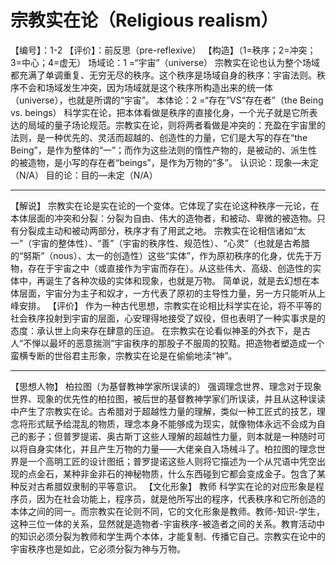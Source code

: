 # 宗教实在论（Religious realism）
【编号】：1-2
【评价】：前反思（pre-reflexive）
【构造】（1=秩序；2=冲突；3=中心；4=虚无）
场域论：1 =“宇宙”（universe）
宗教实在论也认为整个场域都充满了单调重复、无穷无尽的秩序。这个秩序是场域自身的秩序：宇宙法则。秩序不会和场域发生冲突，因为场域就是这个秩序所构造出来的统一体（universe），也就是所谓的“宇宙”。
本体论：2 =“存在”VS“存在者”（the Being vs. beings）
科学实在论，把本体看做是秩序的直接化身，一个光子就是它所表达的局域的量子场论规范。宗教实在论，则将两者看做是冲突的：充盈在宇宙里的法则，是一种优先的、灵活而超越的、创造性的力量，它们是大写的存在“the Being”，是作为整体的“一”；而作为这些法则的惰性产物的，是被动的、派生性的被造物，是小写的存在者“beings”，是作为万物的“多”。
认识论：现象—未定（N/A）
目的论：目的—未定（N/A）
________________________________________
【解说】
宗教实在论是实在论的一个变体。它体现了实在论这种秩序一元论，在本体层面的冲突和分裂：分裂为自由、伟大的造物者，和被动、卑微的被造物。只有分裂成主动和被动两部分，秩序才有了用武之地。
宗教实在论相信诸如“太一”（宇宙的整体性）、“善”（宇宙的秩序性、规范性）、“心灵”（也就是古希腊的“努斯”（nous）、太一的创造性）这些“实体”，作为原初秩序的化身，优先于万物，存在于宇宙之中（或直接作为宇宙而存在）。从这些伟大、高级、创造性的实体中，再诞生了各种次级的实体和现象，也就是万物。
简单说，就是去幻想在本体层面，宇宙分为主子和奴才，一方代表了原初的主导性力量，另一方只能听从上峰安排。
【评价】
作为一种古代思想，宗教实在论相比科学实在论，将不平等的社会秩序投射到宇宙的层面，心安理得地接受了奴役，但也表明了一种实事求是的态度：承认世上向来存在肆意的压迫。
在宗教实在论看似神圣的外衣下，是古人“不惮以最坏的恶意揣测”宇宙秩序的那股子不服周的狡黠。把造物者塑造成一个蛮横专断的世俗君主形象，宗教实在论是在偷偷地渎“神”。
________________________________________
【思想人物】
柏拉图（为基督教神学家所误读的）
强调理念世界、理念对于现象世界、现象的优先性的柏拉图，被后世的基督教神学家们所误读，并且从这种误读中产生了宗教实在论。古希腊对于超越性力量的理解，类似一种工匠式的技艺，理念将形式赋予给混乱的物质，理念本身不能够成为现实，就像物体永远不会成为自己的影子；但普罗提诺、奥古斯丁这些人理解的超越性力量，则本就是一种随时可以将自身实体化，并且产生万物的力量——大佬亲自入场械斗了。柏拉图的理念世界是一个高明工匠的设计图纸；普罗提诺这些人则将它描述为一个从咒语中凭空出现的点金石，某种非金非石的神秘物质，什么东西碰到它都会变成金子。包含了某种反对古希腊奴隶制的平等意识。
【文化形象】
教师
科学实在论的对应形象是程序员，因为在社会功能上，程序员，就是他所写出的程序，代表秩序和它所创造的本体之间的同一。而宗教实在论则不同，它的文化形象是教师。教师-知识-学生，这种三位一体的关系，显然就是造物者-宇宙秩序-被造者之间的关系。教育活动中的知识必须分裂为教师和学生两个本体，才能复制、传播它自己。宗教实在论中的宇宙秩序也是如此，它必须分裂为神与万物。
